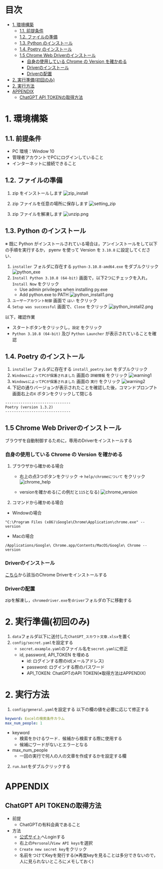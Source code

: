 # 目次  <!-- omit in toc -->

- [1. 環境構築](#1-環境構築)
  - [1.1. 前提条件](#11-前提条件)
  - [1.2. ファイルの準備](#12-ファイルの準備)
  - [1.3. Python のインストール](#13-python-のインストール)
  - [1.4. Poetry のインストール](#14-poetry-のインストール)
  - [1.5 Chrome Web Driverのインストール](#15-chrome-web-driverのインストール)
    - [自身の使用している Chrome の Version を確かめる](#自身の使用している-chrome-の-version-を確かめる)
    - [Driverのインストール](#driverのインストール)
    - [Driverの配置](#driverの配置)
- [2. 実行準備(初回のみ)](#2-実行準備初回のみ)
- [2. 実行方法](#2-実行方法)
- [APPENDIX](#appendix)
  - [ChatGPT API TOKENの取得方法](#chatgpt-api-tokenの取得方法)

# 1. 環境構築
##  1.1. 前提条件
- PC 環境：Window 10
- 管理者アカウントでPCにログインしていること
- インターネットに接続できること

## 1.2. ファイルの準備
1. zip をインストールします
![zip_install](img/zip_install.png)

2. zip ファイルを任意の場所に保存します
![setting_zip](img/setting_zip.png)

3. zip ファイルを解凍します
![unzip.png](img/unzip.png)

## 1.3. Python のインストール
※ 既に Python がインストールされている場合は，アンインストールをして以下の手順を実行するか， pyenv を使って Version を `3.10.8` に設定してください．

1. `installer` フォルダに存在する `python-3.10.8-amd64.exe` をダブルクリック
![python_exe](img/python_exe.png)
2. `Install Python 3.10.8 (64-bit)` 画面で，以下2つにチェックを入れ，`Install Now` をクリック
   - Use admin privileges when installing py.exe
   - Add python.exe to PATH
![python_install1.png](img/python_install1.png)
3. `ユーザーアカウント制御` 画面で `はい` をクリック
4. `Setup was successful` 画面で、`Close` をクリック
![python_install2.png](img/python_install2.png)

以下，確認作業
- スタートボタンをクリックし，`設定` をクリック
- `Python 3.10.8 (64-bit)` 及び `Python Launcher` が表示されていることを確認
## 1.4. Poetry のインストール
1. `installer` フォルダに存在する `install_poetry.bat` をダブルクリック
2. `WindowsによってPCが保護されました` 画面の `詳細情報` をクリック
![warning1](img/warning1.png)
3. `WindowsによってPCが保護されました` 画面の `実行` をクリック
![warning2](img/warning2.png)
4. 下記の通りバージョンが表示されたことを確認した後，コマンドプロンプト画面右上の`X` ボタンをクリックして閉じる
```
------------------------------
Poetry (version 1.3.2)
------------------------------
```

## 1.5 Chrome Web Driverのインストール
ブラウザを自動制御するために，専用のDriverをインストールする

### 自身の使用している Chrome の Version を確かめる
1. ブラウザから確かめる場合
   - 右上の点3つボタンをクリック → `help/chromeについて` をクリック
   ![chrome_help](img/chrome_help.png)

   - versionを確かめる(この例だと`115`となる)
   ![chrome_version](img/chrome_version.png)

2. コマンドから確かめる場合
- Windowの場合
```
"C:\Program Files (x86)\Google\Chrome\Application\chrome.exe" --version
```

- Macの場合
```
/Applications/Google\ Chrome.app/Contents/MacOS/Google\ Chrome --version
```

### Driverのインストール
[こちら](https://chromedriver.chromium.org/downloads)から該当のChrome Driverをインストールする

### Driverの配置
zipを解凍し，`chromedriver.exe`を`driver`フォルダの下に移動する


# 2. 実行準備(初回のみ)
1. `data`フォルダ以下に送付した`ChatGPT_スカウト文章.xlsx`を置く
2. `config/secret.yaml`を設定する
   - `secret.example.yaml`のファイル名を`secret.yaml`に修正
   - id, password, API_TOKEN を埋める
     - id: ログインする際のid(メールアドレス)
     - password: ログインする際のパスワード
     - API_TOKEN: ChatGPTのAPI TOKEN(※取得方法はAPPENDIX)


# 2. 実行方法

1. `config/general.yaml`を設定する
以下の欄の値を必要に応じて修正する
```yaml
keyword: Excelの検索条件カラム
max_num_people: 1
```
- keyword
  - 検索をかけるワード．候補から検索する際に使用する
  - 候補にワードがないとエラーとなる
- max_num_people
  - 一回の実行で何人の人の文章を作成するかを設定する欄


2. `run.bat`をダブルクリックする


# APPENDIX
## ChatGPT API TOKENの取得方法
- 前提
  - ChatGPTの有料会員であること
- 方法
  - [公式サイト](https://auth0.openai.com/u/login/identifier?state=hKFo2SBITkdDR0tDUnI4ZmgyaS16c1dURXJVTExyQjhheF9raqFur3VuaXZlcnNhbC1sb2dpbqN0aWTZIElENThVck1BZFFwenJLVTdfRVJkZ183TlFJZVJRY2tIo2NpZNkgRFJpdnNubTJNdTQyVDNLT3BxZHR3QjNOWXZpSFl6d0Q)へLoginする
  - 右上の`Personal`/`View API keys`を選択
  - `Create new secret key`をクリック
  - 名前をつけてKeyを発行する(※再度keyを見ることは多分できないので，人に見られないところにメモしておく)
